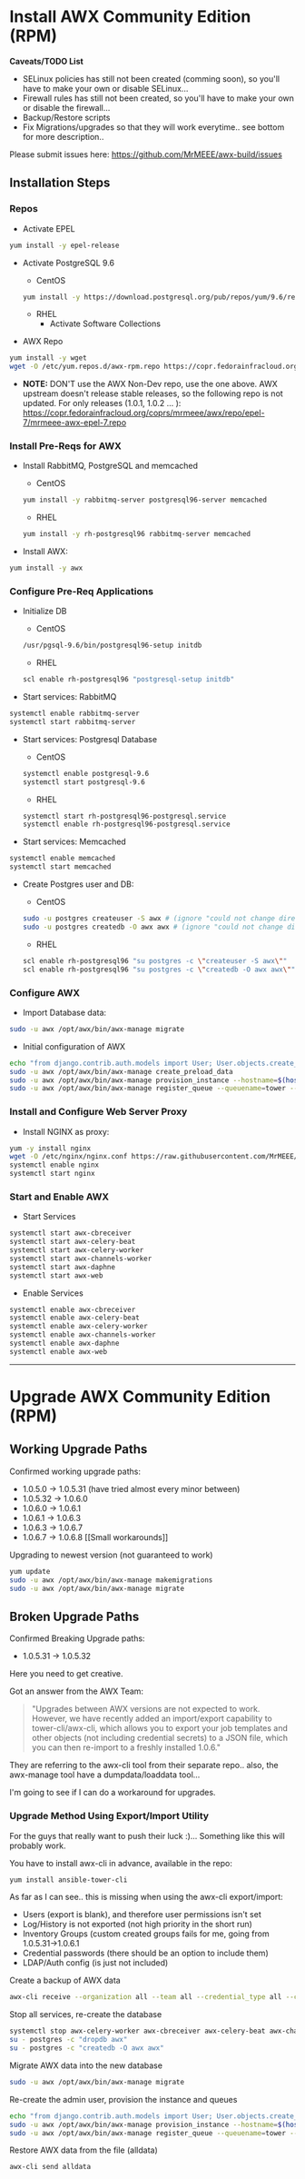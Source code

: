 # Install AWX Community Edition (RPM)

**Caveats/TODO List**
* SELinux policies has still not been created (comming soon), so you'll have to make your own or disable SELinux...
* Firewall rules has still not been created, so you'll have to make your own or disable the firewall...
* Backup/Restore scripts
* Fix Migrations/upgrades so that they will work everytime.. see bottom for more description..

Please submit issues here: https://github.com/MrMEEE/awx-build/issues

## Installation Steps

### Repos

* Activate EPEL
```bash
yum install -y epel-release
```

* Activate PostgreSQL 9.6
  * CentOS
  ```bash
  yum install -y https://download.postgresql.org/pub/repos/yum/9.6/redhat/rhel-7-x86_64/pgdg-centos96-9.6-3.noarch.rpm
  ```
  * RHEL
    * Activate Software Collections

* AWX Repo
```bash
yum install -y wget
wget -O /etc/yum.repos.d/awx-rpm.repo https://copr.fedorainfracloud.org/coprs/mrmeee/awx-dev/repo/epel-7/mrmeee-awx-dev-epel-7.repo
```
  * **NOTE:**
  DON'T use the AWX Non-Dev repo, use the one above.
  AWX upstream doesn't release stable releases, so the following repo is not updated.
  For only releases (1.0.1, 1.0.2 ... ): https://copr.fedorainfracloud.org/coprs/mrmeee/awx/repo/epel-7/mrmeee-awx-epel-7.repo

### Install Pre-Reqs for AWX

* Install RabbitMQ, PostgreSQL and memcached
  * CentOS
  ```bash
  yum install -y rabbitmq-server postgresql96-server memcached
  ```

  * RHEL
  ```bash
  yum install -y rh-postgresql96 rabbitmq-server memcached
  ```

* Install AWX:
```bash
yum install -y awx
```

### Configure Pre-Req Applications

* Initialize DB
  * CentOS
  ```bash
  /usr/pgsql-9.6/bin/postgresql96-setup initdb
  ```
  * RHEL
  ```bash
  scl enable rh-postgresql96 "postgresql-setup initdb"
  ```

* Start services: RabbitMQ
```bash
systemctl enable rabbitmq-server
systemctl start rabbitmq-server
```

* Start services: Postgresql Database
  * CentOS
  ```bash
  systemctl enable postgresql-9.6
  systemctl start postgresql-9.6
  ```
  * RHEL
  ```bash
  systemctl start rh-postgresql96-postgresql.service
  systemctl enable rh-postgresql96-postgresql.service
  ```

* Start services: Memcached
```bash
systemctl enable memcached
systemctl start memcached
```

* Create Postgres user and DB:
  * CentOS
  ```bash
  sudo -u postgres createuser -S awx # (ignore "could not change directory to "/root"")
  sudo -u postgres createdb -O awx awx # (ignore "could not change directory to "/root"")
  ```

  * RHEL
  ```bash
  scl enable rh-postgresql96 "su postgres -c \"createuser -S awx\""
  scl enable rh-postgresql96 "su postgres -c \"createdb -O awx awx\""
  ```

### Configure AWX

* Import Database data:
```bash
sudo -u awx /opt/awx/bin/awx-manage migrate
```

* Initial configuration of AWX
```bash
echo "from django.contrib.auth.models import User; User.objects.create_superuser('admin', 'root@localhost', 'password')" | sudo -u awx /opt/awx/bin/awx-manage shell
sudo -u awx /opt/awx/bin/awx-manage create_preload_data
sudo -u awx /opt/awx/bin/awx-manage provision_instance --hostname=$(hostname)
sudo -u awx /opt/awx/bin/awx-manage register_queue --queuename=tower --hostnames=$(hostname)
```

### Install and Configure Web Server Proxy

* Install NGINX as proxy:
```bash
yum -y install nginx
wget -O /etc/nginx/nginx.conf https://raw.githubusercontent.com/MrMEEE/awx-build/master/nginx.conf
systemctl enable nginx
systemctl start nginx
```

### Start and Enable AWX

* Start Services
```bash
systemctl start awx-cbreceiver
systemctl start awx-celery-beat
systemctl start awx-celery-worker
systemctl start awx-channels-worker
systemctl start awx-daphne
systemctl start awx-web
```

* Enable Services
```bash
systemctl enable awx-cbreceiver
systemctl enable awx-celery-beat
systemctl enable awx-celery-worker
systemctl enable awx-channels-worker
systemctl enable awx-daphne
systemctl enable awx-web
```

---

# Upgrade AWX Community Edition (RPM)

## Working Upgrade Paths

Confirmed working upgrade paths:
* 1.0.5.0 -> 1.0.5.31 (have tried almost every minor between)
* 1.0.5.32 -> 1.0.6.0
* 1.0.6.0 -> 1.0.6.1
* 1.0.6.1 -> 1.0.6.3
* 1.0.6.3 -> 1.0.6.7
* 1.0.6.7 -> 1.0.6.8 [[Small workarounds]]

Upgrading to newest version (not guaranteed to work)
```bash
yum update
sudo -u awx /opt/awx/bin/awx-manage makemigrations
sudo -u awx /opt/awx/bin/awx-manage migrate
```

## Broken Upgrade Paths

Confirmed Breaking Upgrade paths:
* 1.0.5.31 -> 1.0.5.32

Here you need to get creative.

Got an answer from the AWX Team:
> "Upgrades between AWX versions are not expected to work. However, we have recently added an import/export capability to tower-cli/awx-cli, which allows you to export your job templates and other objects (not including credential secrets) to a JSON file, which you can then re-import to a freshly installed 1.0.6."

They are referring to the awx-cli tool from their separate repo.. also, the awx-manage tool have a dumpdata/loaddata tool...

I'm going to see if I can do a workaround for upgrades.


### Upgrade Method Using Export/Import Utility

For the guys that really want to push their luck :)... Something like this will probably work.

You have to install awx-cli in advance, available in the repo:
```bash
yum install ansible-tower-cli
```

As far as I can see.. this is missing when using the awx-cli export/import:
* Users (export is blank), and therefore user permissions isn't set
* Log/History is not exported (not high priority in the short run)
* Inventory Groups (custom created groups fails for me, going from 1.0.5.31->1.0.6.1
* Credential passwords (there should be an option to include them)
* LDAP/Auth config (is just not included)

Create a backup of AWX data
```bash
awx-cli receive --organization all --team all --credential_type all --credential all --notification_template all --user all --inventory_script all --inventory all --project all --job_template all --workflow all > alldata
```

Stop all services, re-create the database
```bash
systemctl stop awx-celery-worker awx-cbreceiver awx-celery-beat awx-channels-worker awx-daphne awx-web
su - postgres -c "dropdb awx"
su - postgres -c "createdb -O awx awx"
```

Migrate AWX data into the new database
```bash
sudo -u awx /opt/awx/bin/awx-manage migrate
```

Re-create the admin user, provision the instance and queues
```bash
echo "from django.contrib.auth.models import User; User.objects.create_superuser('admin', 'root@localhost', 'test')" | sudo -u awx /opt/awx/bin/awx-manage shell
sudo -u awx /opt/awx/bin/awx-manage provision_instance --hostname=$(hostname)
sudo -u awx /opt/awx/bin/awx-manage register_queue --queuename=tower --hostnames=$(hostname)
```

Restore AWX data from the file (alldata)
```bash
awx-cli send alldata
```

